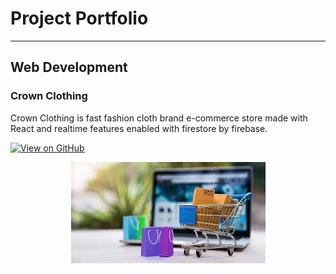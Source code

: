 # Project Portfolio

---

## Web Development

### Crown Clothing

Crown Clothing is fast fashion cloth brand e-commerce store made with React and realtime features enabled with firestore by firebase.

[![View on GitHub](https://img.shields.io/badge/GitHub-View_on_GitHub-blue?logo=GitHub)](https://github.com/indranil-tiwary/crwn-clothing)

<center><img src="assets/img/ecommerce.png"/></center>